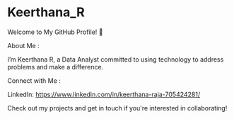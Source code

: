 # Keerthana_R

Welcome to My GitHub Profile! 👋

About Me :

I’m Keerthana R, a Data Analyst committed to using technology to address problems and make a difference.

Connect with Me :

LinkedIn: https://www.linkedin.com/in/keerthana-raja-705424281/

Check out my projects and get in touch if you're interested in collaborating!

